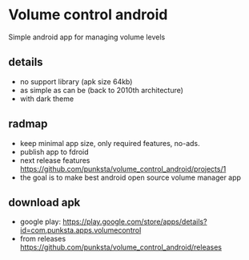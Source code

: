 # Volume control android
Simple android app for managing volume levels

## details
- no support library (apk size 64kb)
- as simple as can be (back to 2010th architecture)
- with dark theme

## radmap
- keep minimal app size, only required features, no-ads.
- publish app to fdroid
- next release features https://github.com/punksta/volume_control_android/projects/1
- the goal is to make best android open source volume manager app

## download apk
- google play: https://play.google.com/store/apps/details?id=com.punksta.apps.volumecontrol
- from releases https://github.com/punksta/volume_control_android/releases
